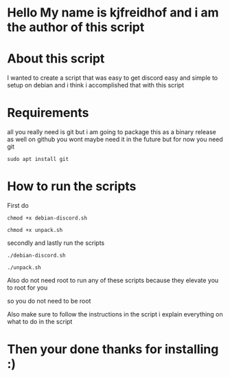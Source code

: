 # Hello My name is kjfreidhof and i am the author of this script 

# About this script 

I wanted to create a script that was easy to get discord easy and simple to setup on 
debian and i think i accomplished that with this script 


# Requirements 

all you really need is git but i am going to package this as a binary release as well on 
github you wont maybe need it in the future but for now you need git 

```
sudo apt install git 
```

# How to run the scripts

First do 

```
chmod +x debian-discord.sh
```

```
chmod +x unpack.sh 
```
secondly and lastly run the scripts 

```
./debian-discord.sh
```

```
./unpack.sh 
```

Also do not need root to run any of these scripts because they elevate 
you to root for you 

so you do not need to be root 

Also make sure to follow the instructions in the script i explain everything on 
what to do in the script 

# Then your done thanks for installing :)

 





































